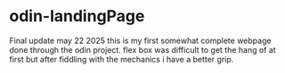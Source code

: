 # odin-landingPage
Final update may 22 2025
this is my first somewhat complete webpage done through the odin project.
flex box was difficult to get the hang of at first but after fiddling with the mechanics i have a better grip. 